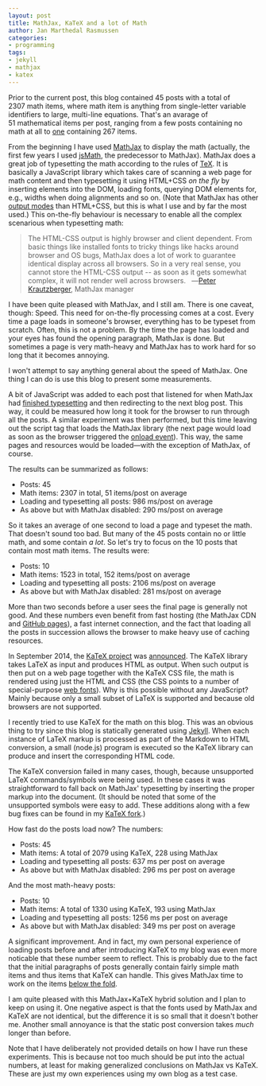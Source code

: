 ```yaml
---
layout: post
title: MathJax, KaTeX and a lot of Math
author: Jan Marthedal Rasmussen
categories:
- programming
tags:
- jekyll
- mathjax
- katex
---
```

Prior to the current post, this blog contained 45&nbsp;posts with a total of 2307&nbsp;math items, where math item is anything from single-letter variable identifiers to large, multi-line equations. That's an avarage of 51&nbsp;mathematical items per post, ranging from a few posts containing no math at all to [one](/2009/04/the-game-of-nim.html) containing 267&nbsp;items.

From the beginning I have used [MathJax](http://www.mathjax.org) to display the math (actually, the first few years I used [jsMath](http://www.math.union.edu/~dpvc/jsmath/), the predecessor to MathJax). MathJax does a great job of typesetting the math according to the rules of [TeX](http://en.wikipedia.org/wiki/TeX). It is basically a JavaScript library which takes care of scanning a web page for math content and then typesetting it using HTML+CSS *on the fly* by inserting elements into the DOM, loading fonts, querying DOM elements for, e.g., widths when doing alignments and so on. (Note that MathJax has other [output modes](http://docs.mathjax.org/en/latest/output.html) than HTML+CSS, but this is what I use and by far the most used.) This on-the-fly behaviour is necessary to enable all the complex scenarious when typesetting math:

> The HTML-CSS output is highly browser and client dependent. From basic things like installed fonts to tricky things
> like hacks around browser and OS bugs, MathJax does a lot of work to guarantee identical display across all browsers.
> So in a very real sense, you cannot store the HTML-CSS output -- as soon as it gets somewhat complex, it will not
> render well across browsers.&nbsp;&nbsp;&nbsp;&horbar;[Peter Krautzberger](https://groups.google.com/d/msg/mathjax-users/O--eKm9elRU/zNZx24gnI3gJ), MathJax manager

I have been quite pleased with MathJax, and I still am. There is one caveat, though: Speed. This need for on-the-fly processing comes at a cost. Every time a page loads in someone's browser, everything has to be typeset from scratch. Often, this is not a problem. By the time the page has loaded and your eyes has found the opening paragraph, MathJax is done. But sometimes a page is very math-heavy and MathJax has to work hard for so long that it becomes annoying.

I won't attempt to say anything general about the speed of MathJax. One thing I can do is use this blog to present some measurements.

A bit of JavaScript was added to each post that listened for when MathJax had [finished typesetting](http://docs.mathjax.org/en/latest/startup.html) and then redirecting to the next blog post. This way, it could be measured how long it took for the browser to run through all the posts. A similar experiment was then performed, but this time leaving out the script tag that loads the MathJax library (the next page would load as soon as the browser triggered the [onload event](https://developer.mozilla.org/en-US/docs/Web/API/GlobalEventHandlers.onload)). This way, the same pages and resources would be loaded&mdash;with the exception of MathJax, of course.

The results can be summarized as follows:

*  Posts: 45
*  Math items: 2307 in total, 51 items/post on average
*  Loading and typesetting all posts: 986 ms/post on average
*  As above but with MathJax disabled: 290 ms/post on average

So it takes an average of one second to load a page and typeset the math. That doesn't sound too bad. But many of the 45 posts contain no or little math, and some contain *a lot*. So let's try to focus on the 10 posts that contain most math items. The results were:

*  Posts: 10
*  Math items: 1523 in total, 152 items/post on average
*  Loading and typesetting all posts: 2106 ms/post on average
*  As above but with MathJax disabled: 281 ms/post on average

More than two seconds before a user sees the final page is generally not good. And these numbers even benefit from fast hosting (the MathJax CDN and [GitHub pages](https://pages.github.com)), a fast internet connection, and the fact that loading all the posts in succession allows the browser to make heavy use of caching resources.

In September 2014, the [KaTeX project](https://khan.github.io/KaTeX/) was [announced](https://twitter.com/jeresig/status/511586911669211136). The KaTeX library takes LaTeX as input and produces HTML as output. When such output is then put on a web page together with the KaTeX CSS file, the math is rendered using just the HTML and CSS (the CSS points to a number of special-purpose [web fonts](https://developer.mozilla.org/en-US/docs/Web/CSS/@font-face)). Why is this possible without any JavaScript? Mainly because only a small subset of LaTeX is supported and because old browsers are not supported.

I recently tried to use KaTeX for the math on this blog. This was an obvious thing to try since this blog is statically generated using [Jekyll](http://jekyllrb.com). When each instance of LaTeX markup is processed as part of the Markdown to HTML conversion, a small (node.js) program is executed so the KaTeX library can produce and insert the corresponding HTML code.

The KaTeX conversion failed in many cases, though, because unsupported LaTeX commands/symbols were being used. In these cases it was straightforward to fall back on MathJax' typesetting by inserting the proper markup into the document. (It should be noted that some of the unsupported symbols were easy to add. These additions along with a few bug fixes can be found in my [KaTeX fork](https://github.com/janmarthedal/KaTeX).)

How fast do the posts load now? The numbers:

*  Posts: 45
*  Math items: A total of 2079 using KaTeX, 228 using MathJax
*  Loading and typesetting all posts: 637 ms per post on average
*  As above but with MathJax disabled: 296 ms per post on average

And the most math-heavy posts:

*  Posts: 10
*  Math items: A total of 1330 using KaTeX, 193 using MathJax
*  Loading and typesetting all posts: 1256 ms per post on average
*  As above but with MathJax disabled: 349 ms per post on average

A significant improvement. And in fact, my own personal experience of loading posts before and after introducing KaTeX to my blog was even more noticable that these number seem to reflect. This is probably due to the fact that the initial paragraphs of posts generally contain fairly simple math items and thus items that KaTeX can handle. This gives MathJax time to work on the items [below the fold](http://en.wikipedia.org/wiki/Above_the_fold).

I am quite pleased with this MathJax+KaTeX hybrid solution and I plan to keep on using it. One negative aspect is that the fonts used by MathJax and KaTeX are not identical, but the difference it is so small that it doesn't bother me. Another small annoyance is that the static post conversion takes *much* longer than before.

Note that I have deliberately not provided details on how I have run these experiments. This is because not too much should be put into the actual numbers, at least for making generalized conclusions on MathJax vs KaTeX. These are just my own experiences using my own blog as a test case.
